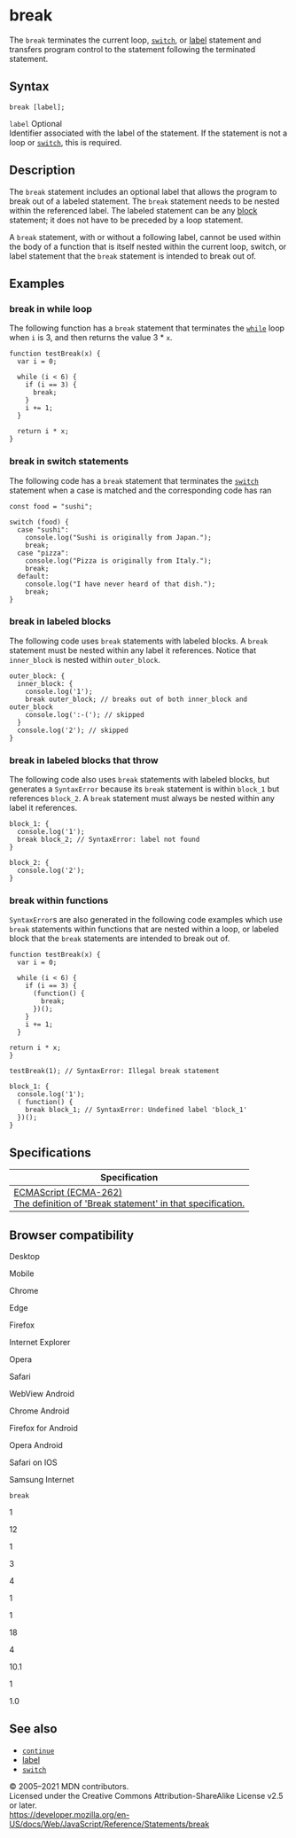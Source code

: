 break
=====

The `break` terminates the current loop, [`switch`](switch), or [label](label) statement and transfers program control to the statement following the terminated statement.

Syntax
------

    break [label];

 `label` <span class="badge inline optional">Optional</span>   
Identifier associated with the label of the statement. If the statement is not a loop or [`switch`](switch), this is required.

Description
-----------

The `break` statement includes an optional label that allows the program to break out of a labeled statement. The `break` statement needs to be nested within the referenced label. The labeled statement can be any [block](block) statement; it does not have to be preceded by a loop statement.

A `break` statement, with or without a following label, cannot be used within the body of a function that is itself nested within the current loop, switch, or label statement that the `break` statement is intended to break out of.

Examples
--------

### break in while loop

The following function has a `break` statement that terminates the [`while`](while) loop when `i` is 3, and then returns the value 3 \* `x`.

    function testBreak(x) {
      var i = 0;

      while (i < 6) {
        if (i == 3) {
          break;
        }
        i += 1;
      }

      return i * x;
    }

### break in switch statements

The following code has a `break` statement that terminates the [`switch`](switch) statement when a case is matched and the corresponding code has ran

    const food = "sushi";

    switch (food) {
      case "sushi":
        console.log("Sushi is originally from Japan.");
        break;
      case "pizza":
        console.log("Pizza is originally from Italy.");
        break;
      default:
        console.log("I have never heard of that dish.");
        break;
    }

### break in labeled blocks

The following code uses `break` statements with labeled blocks. A `break` statement must be nested within any label it references. Notice that `inner_block` is nested within `outer_block`.

    outer_block: {
      inner_block: {
        console.log('1');
        break outer_block; // breaks out of both inner_block and outer_block
        console.log(':-('); // skipped
      }
      console.log('2'); // skipped
    }

### break in labeled blocks that throw

The following code also uses `break` statements with labeled blocks, but generates a `SyntaxError` because its `break` statement is within `block_1` but references `block_2`. A `break` statement must always be nested within any label it references.

    block_1: {
      console.log('1');
      break block_2; // SyntaxError: label not found
    }

    block_2: {
      console.log('2');
    }

### break within functions

`SyntaxError`s are also generated in the following code examples which use `break` statements within functions that are nested within a loop, or labeled block that the `break` statements are intended to break out of.

    function testBreak(x) {
      var i = 0;

      while (i < 6) {
        if (i == 3) {
          (function() {
            break;
          })();
        }
        i += 1;
      }

    return i * x;
    }

    testBreak(1); // SyntaxError: Illegal break statement

    block_1: {
      console.log('1');
      ( function() {
        break block_1; // SyntaxError: Undefined label 'block_1'
      })();
    }

Specifications
--------------

<table><thead><tr class="header"><th>Specification</th></tr></thead><tbody><tr class="odd"><td><a href="https://tc39.es/ecma262/#sec-break-statement">ECMAScript (ECMA-262)<br />
<span class="small">The definition of 'Break statement' in that specification.</span></a></td></tr></tbody></table>

Browser compatibility
---------------------

Desktop

Mobile

Chrome

Edge

Firefox

Internet Explorer

Opera

Safari

WebView Android

Chrome Android

Firefox for Android

Opera Android

Safari on IOS

Samsung Internet

`break`

1

12

1

3

4

1

1

18

4

10.1

1

1.0

See also
--------

-   [`continue`](continue)
-   [label](label)
-   [`switch`](switch)

© 2005–2021 MDN contributors.  
Licensed under the Creative Commons Attribution-ShareAlike License v2.5 or later.  
<a href="https://developer.mozilla.org/en-US/docs/Web/JavaScript/Reference/Statements/break" class="_attribution-link">https://developer.mozilla.org/en-US/docs/Web/JavaScript/Reference/Statements/break</a>
